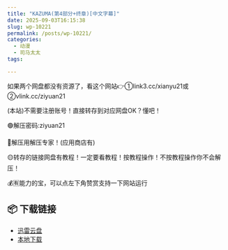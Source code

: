 ```yaml
---
title: "KAZUMA(第4部分+终章)[中文字幕]"
date: 2025-09-03T16:15:38
slug: wp-10221
permalink: /posts/wp-10221/
categories:
  - 动漫
  - 司马太太
tags:

---
```


如果两个网盘都没有资源了，看这个网站👉①link3.cc/xianyu21或②vlink.cc/ziyuan21

(本站)不需要注册账号！直接转存到对应网盘OK？懂吧！

🟢解压密码:ziyuan21

🔵解压用解压专家！(应用商店有)

🟡转存的链接网盘有教程！一定要看教程！按教程操作！不按教程操作你不会解压！

💰🈶能力的宝，可以点左下角赞赏支持一下网站运行

## 📦 下载链接
- [迅雷云盘](https://blziyuan21.com/pay-download/10221?key=4782b5ac67&down_id=0)
- [本地下载](https://blziyuan21.com/pay-download/10221?key=4782b5ac67&down_id=1)

